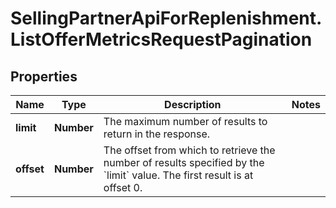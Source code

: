 # SellingPartnerApiForReplenishment.ListOfferMetricsRequestPagination

## Properties

Name | Type | Description | Notes
------------ | ------------- | ------------- | -------------
**limit** | **Number** | The maximum number of results to return in the response. | 
**offset** | **Number** | The offset from which to retrieve the number of results specified by the &#x60;limit&#x60; value. The first result is at offset 0. | 


